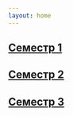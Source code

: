 ```yaml
---
layout: home
---
```


## [Семестр 1](./sem1/семестр)  
## [Семестр 2](./sem2/семестр)
## [Семестр 3](./sem3/semestr)  